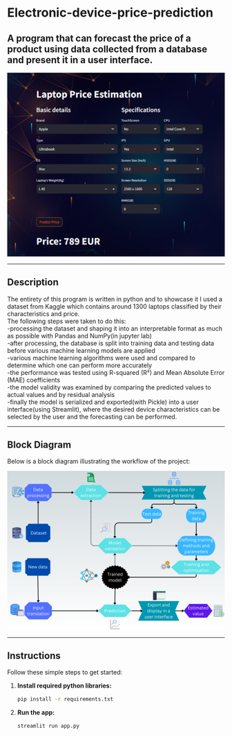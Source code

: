 # Electronic-device-price-prediction

## A program that can forecast the price of a product using data collected from a database and present it in a user interface.

![Cover](assets/Cover.png)

---

## Description

 The entirety of this program is written in python and to showcase it I used a dataset from Kaggle which contains around 1300 laptops classified by their characteristics and price.<br>
 The following steps were taken to do this:<br>
-processing the dataset and shaping it into an interpretable format as much as possible with Pandas and NumPy(in jupyter lab)<br>
-after processing, the database is split into training data and testing data before various machine learning models are applied<br>
-various machine learning algorithms were used and compared to determine which one can perform more accurately<br>
-the performance was tested using R-squared (R²) and Mean Absolute Error (MAE) coefficients<br>
-the model validity was examined by comparing the predicted values to actual values and by residual analysis<br>
-finally the model is serialized and exported(with Pickle) into a user interface(using Streamlit), where the desired device characteristics can be
selected by the user and the forecasting can be performed.

---

## Block Diagram

Below is a block diagram illustrating the workflow of the project:

![Block Diagram](assets/Diagram.png)

---

## Instructions

Follow these simple steps to get started:

1. **Install required python libraries:**
   ```bash
   pip install -r requirements.txt
   
2. **Run the app:**
   ```bash
   streamlit run app.py
